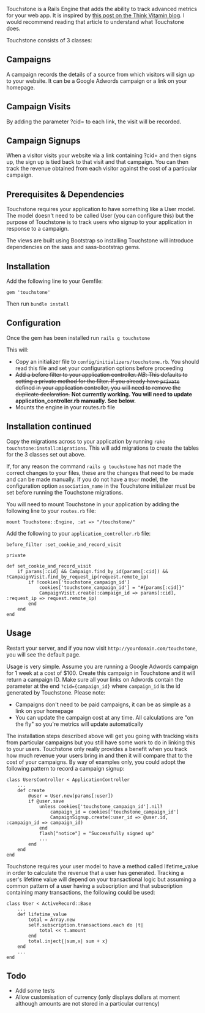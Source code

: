 Touchstone is a Rails Engine that adds the ability to track advanced metrics for your web app. It is inspired by [this post on the Think Vitamin blog](http://thinkvitamin.com/business/marketing/how-to-get-more-customers/). I would recommend reading that article to understand what Touchstone does.

Touchstone consists of 3 classes:

## Campaigns
A campaign records the details of a source from which visitors will sign up to your website. It can be a Google Adwords campaign or a link on your homepage.

## Campaign Visits
By adding the parameter ?cid= to each link, the visit will be recorded.

## Campaign Signups
When a visitor visits your website via a link containing ?cid= and then signs up, the sign up is tied back to that visit and that campaign. You can then track the revenue obtained from each visitor against the cost of a particular campaign.

## Prerequisites & Dependencies
Touchstone requires your application to have something like a User model. The model doesn't need to be called User (you can configure this) but the purpose of Touchstone is to track users who signup to your application in response to a campaign.

The views are built using Bootstrap so installing Touchstone will introduce dependencies on the sass and sass-bootstrap gems.

## Installation
Add the following line to your Gemfile:

	gem 'touchstone'

Then run `bundle install`

## Configuration
Once the gem has been installed run `rails g touchstone`

This will:

* Copy an initializer file to `config/initializers/touchstone.rb`. You should read this file and set your configuration options before proceeding
* ~~Add a before filter to your application controller. *NB*: This defaults to setting a private method for the filter. If you already have `private` defined in your application controller, you will need to remove the duplicate declaration.~~ **Not currently working. You will need to update application\_controller.rb manually. See below.**
* Mounts the engine in your routes.rb file

## Installation continued
Copy the migrations across to your application by running `rake touchstone:install:migrations`. This will add migrations to create the tables for the 3 classes set out above.

If, for any reason the command `rails g touchstone` has not made the correct changes to your files, these are the changes that need to be made and can be made manually. If you do not have a `User` model, the configuration option `association_name` in the Touchstone initializer must be set before running the Touchstone migrations.

You will need to mount Touchstone in your application by adding the following line to your `routes.rb` file:

	mount Touchstone::Engine, :at => "/touchstone/"
	
Add the following to your `application_controller.rb` file:

	before_filter :set_cookie_and_record_visit
	
	private
	
	def set_cookie_and_record_visit
		if params[:cid] && Campaign.find_by_id(params[:cid]) && !CampaignVisit.find_by_request_ip(request.remote_ip)
			if !cookies['touchstone_campaign_id']
				cookies['touchstone_campaign_id'] = "#{params[:cid]}"
				CampaignVisit.create(:campaign_id => params[:cid], :request_ip => request.remote_ip)
			end
		end
	end

## Usage
Restart your server, and if you now visit `http://yourdomain.com/touchstone`, you will see the default page.

Usage is very simple. Assume you are running a Google Adwords campaign for 1 week at a cost of $100. Create this campaign in Touchstone and it will return a campaign ID. Make sure all your links on Adwords contain the parameter at the end `?cid={campaign_id}` where `campaign_id` is the id generated by Touchstone. Please note:

* Campaigns don't need to be paid campaigns, it can be as simple as a link on your homepage
* You can update the campaign cost at any time. All calculations are "on the fly" so you're metrics will update automatically

The installation steps described above will get you going with tracking visits from particular campaigns but you still have some work to do in linking this to your users. Touchstone only really provides a benefit when you track how much revenue your users bring in and then it will compare that to the cost of your campaigns. By way of examples only, you could adopt the following pattern to record a campaign signup:

	class UsersController < ApplicationController
		...
		def create
			@user = User.new(params[:user])
			if @user.save
				unless cookies['touchstone_campaign_id'].nil?
					campaign_id = cookies['touchstone_campaign_id']
					CampaignSignup.create(:user_id => @user.id, :campaign_id => campaign_id)
				end
				flash["notice"] = "Successfully signed up"
				...
			end
		end
	end

Touchstone requires your user model to have a method called lifetime\_value in order to calculate the revenue that a user has generated. Tracking a user's lifetime value will depend on your transactional logic but assuming a common pattern of a user having a subscription and that subscription containing many transactions, the following could be used:

	class User < ActiveRecord::Base
		...
		def lifetime_value
			total = Array.new
			self.subscription.transactions.each do |t|
				total << t.amount
			end
			total.inject{|sum,x| sum + x}
		end
		...
	end

## Todo

* Add some tests
* Allow customisation of currency (only displays dollars at moment although amounts are not stored in a particular currency)